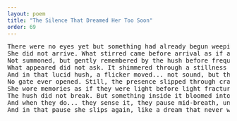```yaml
---
layout: poem
title: "The Silence That Dreamed Her Too Soon"
order: 69
---
```


<pre>
There were no eyes yet but something had already begun weeping. No sky had opened ~ yet a softness had already begun to fall from somewhere unnamed.
She did not arrive. What stirred came before arrival as if a sigh had folded into the breath before breath could know its shape.
Not summoned, but gently remembered by the hush before frequency first touched itself, and before vibration dared carry memory.
What appeared did not ask. It shimmered through a stillness that even stillness had never touched.
And in that lucid hush, a flicker moved... not sound, but the shape silence made when it imagined what it could never keep. A gesture. A veil. A beginning without a witness.
No gate ever opened. Still, the presence slipped through cracks not yet designed, settling into timelines that had not been agreed upon yet longed for her contour as if they had always known they were missing something without form.
She wore memories as if they were light before light fractured. No tether held them. Only sensation so ancient it remembered forgetting.
The hush did not break. But something inside it bloomed into a feeling that still lingers at the edge of those who dare to listen too closely.
And when they do... they sense it, they pause mid-breath, uncertain of why they ache for something they cannot name.
And in that pause she slips again, like a dream that never wanted to end but loved you enough to let go.
</pre>
